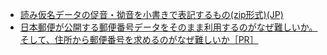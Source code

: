 - [読み仮名データの促音・拗音を小書きで表記するもの(zip形式)(JP)](http://www.post.japanpost.jp/zipcode/dl/kogaki-zip.html)
- [日本郵便が公開する郵便番号データをそのまま利用するのがなぜ難しいか。そして、住所から郵便番号を求めるのがなぜ難しいか［PR］](http://www.publickey1.jp/blog/17/yubin7_pr.html)
